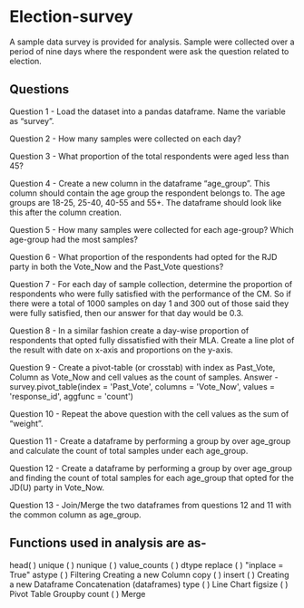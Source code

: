 # Election-survey
A sample data survey is provided for analysis. Sample were collected over a period of nine days where the respondent were ask the question related to election.

## Questions
Question 1 - Load the dataset into a pandas dataframe. Name the variable as “survey”.

Question 2 - How many samples were collected on each day?

Question 3 - What proportion of the total respondents were aged less than 45?

Question 4 - Create a new column in the dataframe “age_group”. This column should contain the age group the respondent belongs to. The age groups are 18-25, 25-40, 40-55 and 55+. The dataframe should look like this after the column creation.

Question 5 - How many samples were collected for each age-group? Which age-group had the most samples?

Question 6 - What proportion of the respondents had opted for the RJD party in both the Vote_Now and the Past_Vote questions?

Question 7 - For each day of sample collection, determine the proportion of respondents who were fully satisfied with the performance of the CM. So if there were a total of 1000 samples on day 1 and 300 out of those said they were fully satisfied, then our answer for that day would be 0.3.

Question 8 - In a similar fashion create a day-wise proportion of respondents that opted fully dissatisfied with their MLA. Create a line plot of the result with date on x-axis and proportions on the y-axis.

Question 9 - Create a pivot-table (or crosstab) with index as Past_Vote, Column as Vote_Now and cell values as the count of samples.
Answer - survey.pivot_table(index = 'Past_Vote', columns = 'Vote_Now', values = 'response_id', aggfunc = 'count')

Question 10 - Repeat the above question with the cell values as the sum of “weight”.

Question 11 - Create a dataframe by performing a group by over age_group and calculate the count of total samples under each age_group.

Question 12 - Create a dataframe by performing a group by over age_group and finding the count of total samples for each age_group that opted for the JD(U) party in Vote_Now.

Question 13 - Join/Merge the two dataframes from questions 12 and 11 with the common column as age_group.

## Functions used in analysis are as-
 head( ) 
 unique ( ) 
 nunique ( ) 
 value_counts ( ) 
 dtype 
 replace ( ) 
 "inplace = True" 
 astype ( ) 
 Filtering 
 Creating a new Column 
 copy ( ) 
 insert ( ) 
 Creating a new Dataframe 
 Concatenation (dataframes) 
 type ( ) 
 Line Chart 
 figsize ( ) 
 Pivot Table 
 Groupby 
 count ( ) 
 Merge 
